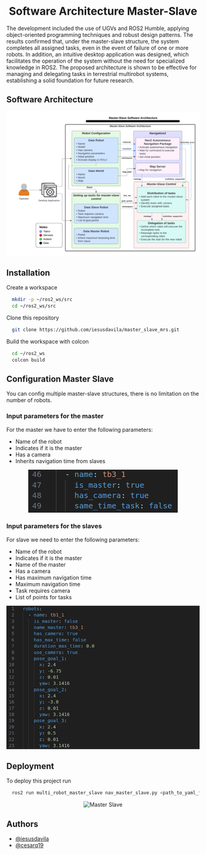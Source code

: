 <h1 align="center">
  Software Architecture Master-Slave
</h1>

The development included the use of UGVs and ROS2 Humble, applying object-oriented programming techniques and robust design patterns. The results confirmed that, under the master-slave structure, the system completes all assigned tasks, even in the event of failure of one or more robots. In addition, an intuitive desktop application was designed, which facilitates the operation of the system without the need for specialized knowledge in ROS2. The proposed architecture is shown to be effective for managing and delegating tasks in terrestrial multirobot systems, establishing a solid foundation for future research. 

## Software Architecture

<p align="center">
  <img src="docs/imgs/arquitectura_ros_fondo_blanco.png" alt="Software Architecture"> 
</p>

## Installation

Create a workspace

```bash
  mkdir -p ~/ros2_ws/src
  cd ~/ros2_ws/src
```

Clone this repository

```bash
  git clone https://github.com/iesusdavila/master_slave_mrs.git
```
    
Build the workspace with colcon
```bash
  cd ~/ros2_ws
  colcon build
```

## Configuration Master Slave

You can config multiple master-slave structures, there is no limitation on the number of robots.

### Input parameters for the master

For the master we have to enter the following parameters:​

- Name of the robot
- Indicates if it is the master
- Has a camera
- Inherits navigation time from slaves

<p align="center">
  <img src="docs/imgs/data_master.png" alt="Config master"> 
</p>

### Input parameters for the slaves

For slave we need to enter the following parameters:​

- Name of the robot
- Indicates if it is the master
- Name of the master
- Has a camera
- Has maximum navigation time
- Maximum navigation time
- Task requires camera
- List of points for tasks

<p align="center">
  <img src="docs/imgs/data_slave.png" alt="Config slaves"> 
</p>

## Deployment

To deploy this project run

```bash
  ros2 run multi_robot_master_slave nav_master_slave.py <path_to_yaml_file>
```

<p align="center">
  <img src="docs/videos/sistema_2diff_2omni_1_duplicado_vel.gif" alt="Master Slave"> 
</p>

## Authors

- [@iesusdavila](https://github.com/iesusdavila)
- [@cesarq19](https://github.com/Cesarq19)
